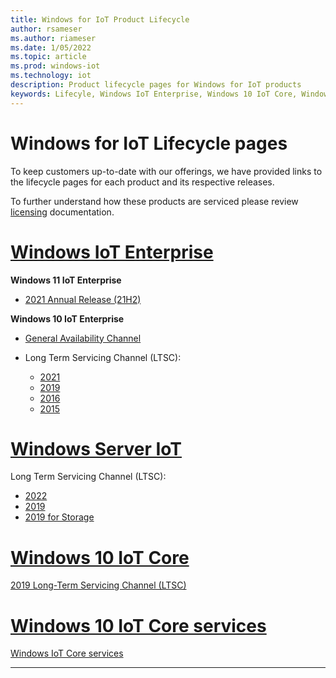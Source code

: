 ```yaml
---
title: Windows for IoT Product Lifecycle
author: rsameser
ms.author: riameser
ms.date: 1/05/2022
ms.topic: article
ms.prod: windows-iot
ms.technology: iot
description: Product lifecycle pages for Windows for IoT products
keywords: Lifecyle, Windows IoT Enterprise, Windows 10 IoT Core, Windows Sever IoT 2022
---
```


# Windows for IoT Lifecycle pages

To keep customers up-to-date with our offerings, we have provided links to the lifecycle pages for each product and its respective releases.  

To further understand how these products are serviced please review [licensing](../iot-enterprise/Commercialization/Licensing.md) documentation.

# [Windows IoT Enterprise](#tab/2021)

**Windows 11 IoT Enterprise**
* [2021 Annual Release (21H2)](/lifecycle/products/windows-11-iot-enterprise-version-21h2)


**Windows 10 IoT Enterprise**
* [General Availability Channel](/lifecycle/products/windows-10-iot-enterprise)

* Long Term Servicing Channel (LTSC):
  * [2021](/lifecycle/products/windows-10-iot-enterprise-ltsc-2021)
  * [2019](/lifecycle/products/windows-10-iot-enterprise-ltsc-2019)
  * [2016](/lifecycle/products/windows-10-iot-enterprise-ltsb-2016)
  * [2015](/lifecycle/products/windows-10-iot-enterprise-2015-ltsb)


# [Windows Server IoT](#tab/2020)
Long Term Servicing Channel (LTSC):
* [2022](/lifecycle/products/windows-server-iot-2022)
* [2019](/lifecycle/products/windows-server-iot-2019)
* [2019 for Storage](/lifecycle/products/windows-server-iot-2019-for-storage)


# [Windows 10 IoT Core](#tab/2019)
[2019 Long-Term Servicing Channel (LTSC)](/lifecycle/products/windows-10-enterprise-ltsc-2019)

# [Windows 10 IoT Core services](#tab/2018)
[Windows IoT Core services](/lifecycle/products/windows-10-iot-core-services)


---
